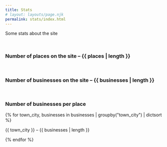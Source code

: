 ```yaml
---
title: Stats
# layout: layouts/page.njk
permalink: stats/index.html
---
```

Some stats about the site

<br>

### Number of places on the site – {{ places | length }}

<br>

### Number of businesses on the site – {{ businesses | length }}

<br>

### Number of businesses per place

{% for town_city, businesses in businesses | groupby("town_city") | dictsort %}

{{ town_city }} – {{ businesses | length }}

{% endfor %}
